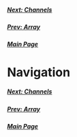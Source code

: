##### [Next: Channels](chan.md)
##### [Prev: Array](array.md)
##### [Main Page](index.md)

# Navigation

##### [Next: Channels](chan.md)
##### [Prev: Array](array.md)
##### [Main Page](index.md)